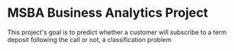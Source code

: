 # MSBA Business Analytics Project
This project's goal is to predict whether a customer will subscribe to a term deposit following the call or not, a classification problem


